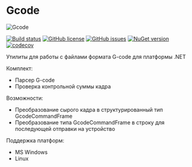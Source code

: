 # Gcode

![Gcode](https://raw.githubusercontent.com/rus-bit/Gcode/master/misc/design/logo/logo.png)


[![Build status](https://ci.appveyor.com/api/projects/status/o1hknr782gpwkpy0?svg=true)](https://ci.appveyor.com/project/rus-bit/gcode)
[![GitHub license](https://img.shields.io/github/license/rus-bit/Gcode.svg)](https://github.com/rus-bit/Gcode/blob/master/LICENSE)
[![GitHub issues](https://img.shields.io/github/issues/rus-bit/Gcode.svg?style=plastic)](https://github.com/rus-bit/Gcode/issues)
[![NuGet version](https://badge.fury.io/nu/Gcode.Utils.svg)](https://badge.fury.io/nu/Gcode.Utils)
[![codecov](https://codecov.io/gh/rus-bit/Gcode/branch/master/graph/badge.svg)](https://codecov.io/gh/rus-bit/Gcode)

Утилиты для работы с файлами формата G-code для платформы .NET

Комплект:
- Парсер G-code
- Проверка контрольной суммы кадра

Возможности:

- Преобразование сырого кадра в структурированный тип GcodeCommandFrame
- Преобразование типа GcodeCommandFrame в строку для последующей отправки на устройство

Поддержка платформ:

- MS Windows
- Linux 
